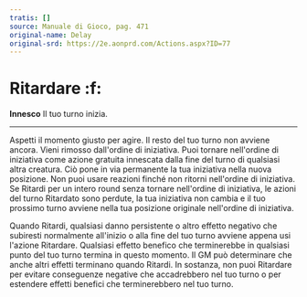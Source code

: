 ```yaml
---
tratis: []
source: Manuale di Gioco, pag. 471
original-name: Delay
original-srd: https://2e.aonprd.com/Actions.aspx?ID=77
---
```


# Ritardare :f:

**Innesco** Il tuo turno inizia.

---

Aspetti il momento giusto per agire. Il resto del tuo turno non avviene ancora.
Vieni rimosso dall'ordine di iniziativa. Puoi tornare nell'ordine di iniziativa
come azione gratuita innescata dalla fine del turno di qualsiasi altra creatura.
Ciò pone in via permanente la tua iniziativa nella nuova posizione. Non puoi
usare reazioni finché non ritorni nell'ordine di iniziativa. Se Ritardi per un
intero round senza tornare nell'ordine di iniziativa, le azioni del turno
Ritardato sono perdute, la tua iniziativa non cambia e il tuo prossimo turno
avviene nella tua posizione originale nell'ordine di iniziativa.

Quando Ritardi, qualsiasi danno persistente o altro effetto negativo che
subiresti normalmente all'inizio o alla fine del tuo turno avviene appena usi
l'azione Ritardare. Qualsiasi effetto benefico che terminerebbe in qualsiasi
punto del tuo turno termina in questo momento. Il GM può determinare che anche
altri effetti terminano quando Ritardi. In sostanza, non puoi Ritardare per
evitare conseguenze negative che accadrebbero nel tuo turno o per estendere
effetti benefici che terminerebbero nel tuo turno.
